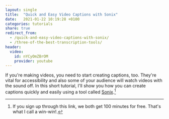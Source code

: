 ```yaml
---
layout: single
title:  "Quick and Easy Video Captions with Sonix"
date:   2021-01-22 10:19:28 +0100
categories: tutorials
share: true
redirect_from:
  - /quick-and-easy-video-captions-with-sonix/
  - /three-of-the-best-transcription-tools/
header:
  video:
    id: nYCyOmZBrOM
    provider: youtube
---
```


If you're making videos, you need to start creating captions, too. They're vital for accessibility and also some of your audience will watch videos with the sound off. In this short tutorial, I'll show you how you can create captions quickly and easily using a tool called [Sonix](https://sonix.ai/invite/qoxljpr).[^1]

[^1]:If you sign up through this link, we both get 100 minutes for free. That's what I call a win-win!.